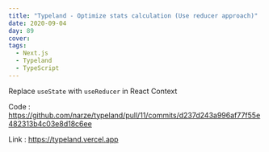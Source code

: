 ```yaml
---
title: "Typeland - Optimize stats calculation (Use reducer approach)"
date: 2020-09-04
day: 89
cover:
tags:
  - Next.js
  - Typeland
  - TypeScript
---
```


Replace `useState` with `useReducer` in React Context

Code : https://github.com/narze/typeland/pull/11/commits/d237d243a996af77f55e482313b4c03e8d18c6ee

Link : https://typeland.vercel.app
